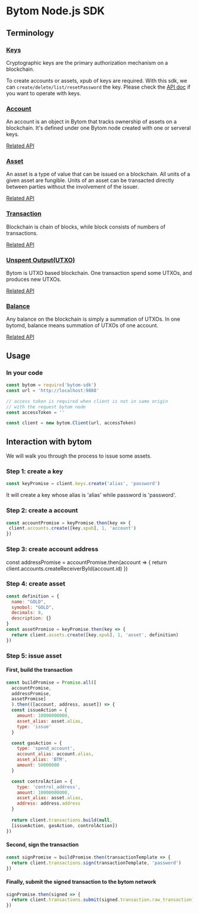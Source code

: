 # Bytom Node.js SDK

## Terminology

### [Keys](https://bytom.github.io/node-sdk/global.html#Key__anchor)

Cryptographic keys are the primary authorization mechanism on a blockchain.

To create accounts or assets, xpub of keys are required. With this sdk, we can
`create/delete/list/resetPassword` the key. Please check the 
[API doc](https://bytom.github.io/node-sdk/module-KeysApi.html) if you want
to operate with keys.

### [Account](https://bytom.github.io/node-sdk/global.html#Account__anchor)

An account is an object in Bytom that tracks ownership of assets on a blockchain. 
It's defined under one Bytom node created with one or serveral keys.  

[Related API](https://bytom.github.io/node-sdk/module-AccountsApi.html)

### [Asset](https://bytom.github.io/node-sdk/global.html#Asset__anchor)

An asset is a type of value that can be issued on a blockchain. All units of
a given asset are fungible. Units of an asset can be transacted directly
between parties without the involvement of the issuer.

[Related API](https://bytom.github.io/node-sdk/module-AssetsApi.html)

### [Transaction](https://bytom.github.io/node-sdk/global.html#Transaction__anchor)

Blockchain is chain of blocks, while block consists of numbers of transactions.

[Related API](https://bytom.github.io/node-sdk/module-TransactionsApi.html)

### [Unspent Output(UTXO)](https://bytom.github.io/node-sdk/global.html#UnspentOutput__anchor)

Bytom is UTXO based blockchain. One transaction spend some UTXOs, and produces new UTXOs.

[Related API](https://bytom.github.io/node-sdk/module-UnspentOutputsApi.html)

### [Balance](https://bytom.github.io/node-sdk/global.html#Balance__anchor)

Any balance on the blockchain is simply a summation of UTXOs. In one bytomd, balance means
summation of UTXOs of one account.

[Related API](https://bytom.github.io/node-sdk/module-BalancesApi.html)

## Usage

### In your code

```javascript
const bytom = require('bytom-sdk')
const url = 'http://localhost:9888'

// access token is required when client is not in same origin
// with the request bytom node
const accessToken = ''

const client = new bytom.Client(url, accessToken)
```

## Interaction with bytom

We will walk you through the process to issue some assets.

### Step 1: create a key

```javascript
const keyPromise = client.keys.create('alias', 'password')
```

It will create a key whose alias is 'alias' while password is 'password'.

### Step 2: create a account

```javascript
const accountPromise = keyPromise.then(key => {
 client.accounts.create([key.xpub], 1, 'account')
})
```

### Step 3: create account address

const addressPromise = accountPromise.then(account => {
  return client.accounts.createReceiverById(account.id)
})

### Step 4: create asset

```javascript
const definition = {
  name: "GOLD",
  symobol: "GOLD",
  decimals: 8,
  description: {}
}
const assetPromise = keyPromise.then(key => {
  return client.assets.create([key.xpub], 1, 'asset', definition)
})
```

### Step 5: issue asset

#### First, build the transaction

```javascript
const buildPromise = Promise.all([
  accountPromise,
  addressPromise,
  assetPromise]
  ).then(([account, address, asset]) => {
  const issueAction = {
    amount: 10000000000,
    asset_alias: asset.alias,
    type: 'issue'
  }

  const gasAction = {
    type: 'spend_account',
    account_alias: account.alias,
    asset_alias: 'BTM',
    amount: 50000000
  }

  const controlAction = {
    type: 'control_address',
    amount: 10000000000,
    asset_alias: asset.alias,
    address: address.address
  }
  
  return client.transactions.build(null,
  [issueAction, gasAction, controlAction])
})

```

#### Second, sign the transaction

```javascript
const signPromise = buildPromise.then(transactionTemplate => {
  return client.transactions.sign(transactionTemplate, 'password')
})
```

#### Finally, submit the signed transaction to the bytom network

```javascript
signPromise.then(signed => {
  return client.transactions.submit(signed.transaction.raw_transaction)
})
```
